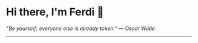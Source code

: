 <h1>Hi there, I'm Ferdi 👋</h1>

<p><em>
  "Be yourself; everyone else is already taken." — Oscar Wilde
</em></p>

---
